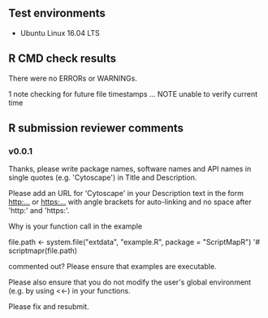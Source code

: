 ## Test environments
* Ubuntu Linux 16.04 LTS

## R CMD check results
There were no ERRORs or WARNINGs. 

1 note
checking for future file timestamps ... NOTE unable to verify current time

## R submission reviewer comments

### v0.0.1

Thanks, please write package names, software names and API names in single quotes (e.g. 'Cytoscape') in Title and Description.

Please add an URL for 'Cytoscape' in your Description text in the form
<http:...> or <https:...>
with angle brackets for auto-linking and no space after 'http:' and 'https:'.


Why is your function call in the example

file.path <- system.file("extdata", "example.R", package = "ScriptMapR")
'# scriptmapr(file.path)

commented out?
Please ensure that examples are executable.


Please also ensure that you do not modify the user's global environment (e.g. by using <<-) in your functions.


Please fix and resubmit. 

